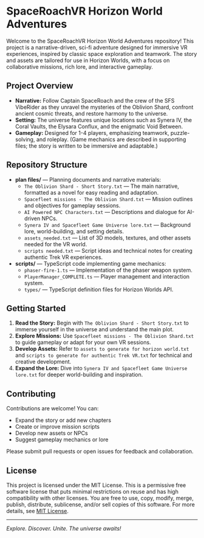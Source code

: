 # SpaceRoachVR Horizon World Adventures

Welcome to the SpaceRoachVR Horizon World Adventures repository! This project is a narrative-driven, sci-fi adventure designed for immersive VR experiences, inspired by classic space exploration and teamwork. The story and assets are tailored for use in Horizon Worlds, with a focus on collaborative missions, rich lore, and interactive gameplay.

## Project Overview
- **Narrative:** Follow Captain SpaceRoach and the crew of the SFS VibeRider as they unravel the mysteries of the Oblivion Shard, confront ancient cosmic threats, and restore harmony to the universe.
- **Setting:** The universe features unique locations such as Synera IV, the Coral Vaults, the Elysara Conflux, and the enigmatic Void Between.
- **Gameplay:** Designed for 1-4 players, emphasizing teamwork, puzzle-solving, and roleplay. (Game mechanics are described in supporting files; the story is written to be immersive and adaptable.)

## Repository Structure
- **plan files/** — Planning documents and narrative materials:
  - `The Oblivion Shard - Short Story.txt` — The main narrative, formatted as a novel for easy reading and adaptation.
  - `Spacefleet missions - The Oblivion Shard.txt` — Mission outlines and objectives for gameplay sessions.
  - `AI Powered NPC Characters.txt` — Descriptions and dialogue for AI-driven NPCs.
  - `Synera IV and Spacefleet Game Universe lore.txt` — Background lore, world-building, and setting details.
  - `assets_needed.txt` — List of 3D models, textures, and other assets needed for the VR world.
  - `scripts needed.txt` — Script ideas and technical notes for creating authentic Trek VR experiences.
- **scripts/** — TypeScript code implementing game mechanics:
  - `phaser-fire-1.ts` — Implementation of the phaser weapon system.
  - `PlayerManager_COMPLETE.ts` — Player management and interaction system.
  - `types/` — TypeScript definition files for Horizon Worlds API.

## Getting Started
1. **Read the Story:** Begin with `The Oblivion Shard - Short Story.txt` to immerse yourself in the universe and understand the main plot.
2. **Explore Missions:** Use `Spacefleet missions - The Oblivion Shard.txt` to guide gameplay or adapt for your own VR sessions.
3. **Develop Assets:** Refer to `assets to generate for horizon world.txt` and `scripts to generate for authentic Trek VR.txt` for technical and creative development.
4. **Expand the Lore:** Dive into `Synera IV and Spacefleet Game Universe lore.txt` for deeper world-building and inspiration.

## Contributing
Contributions are welcome! You can:
- Expand the story or add new chapters
- Create or improve mission scripts
- Develop new assets or NPCs
- Suggest gameplay mechanics or lore

Please submit pull requests or open issues for feedback and collaboration.

## License

This project is licensed under the MIT License. This is a permissive free software license that puts minimal restrictions on reuse and has high compatibility with other licenses. You are free to use, copy, modify, merge, publish, distribute, sublicense, and/or sell copies of this software. For more details, see [MIT License](https://opensource.org/licenses/MIT).

---

*Explore. Discover. Unite. The universe awaits!*

